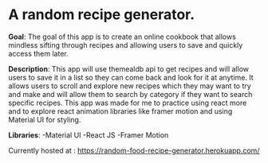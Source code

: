 # A random recipe generator.

**Goal**: The goal of this app is to create an online cookbook that allows mindless sifting through recipes and allowing users to save and quickly access them later.

**Description**:
This app will use themealdb api to get recipes and will allow users to save it in a list so they can come back and look for it at anytime. It allows users to scroll and explore new recipes which they may want to try and make and will allow them to search by category if they want to search specific recipes. This app was made for me to practice using react more and to explore react animation libraries like framer motion and using Material UI for styling.

**Libraries**:
-Material UI
-React JS
-Framer Motion

Currently hosted at : https://random-food-recipe-generator.herokuapp.com/
